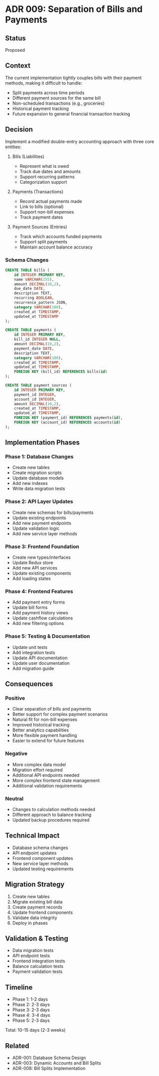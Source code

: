 # ADR 009: Separation of Bills and Payments

## Status
Proposed

## Context
The current implementation tightly couples bills with their payment methods, making it difficult to handle:
- Split payments across time periods
- Different payment sources for the same bill
- Non-scheduled transactions (e.g., groceries)
- Historical payment tracking
- Future expansion to general financial transaction tracking

## Decision
Implement a modified double-entry accounting approach with three core entities:

1. Bills (Liabilities)
   - Represent what is owed
   - Track due dates and amounts
   - Support recurring patterns
   - Categorization support

2. Payments (Transactions)
   - Record actual payments made
   - Link to bills (optional)
   - Support non-bill expenses
   - Track payment dates

3. Payment Sources (Entries)
   - Track which accounts funded payments
   - Support split payments
   - Maintain account balance accuracy

### Schema Changes

```sql
CREATE TABLE bills (
    id INTEGER PRIMARY KEY,
    name VARCHAR(255),
    amount DECIMAL(10,2),
    due_date DATE,
    description TEXT,
    recurring BOOLEAN,
    recurrence_pattern JSON,
    category VARCHAR(100),
    created_at TIMESTAMP,
    updated_at TIMESTAMP
);

CREATE TABLE payments (
    id INTEGER PRIMARY KEY,
    bill_id INTEGER NULL,
    amount DECIMAL(10,2),
    payment_date DATE,
    description TEXT,
    category VARCHAR(100),
    created_at TIMESTAMP,
    updated_at TIMESTAMP,
    FOREIGN KEY (bill_id) REFERENCES bills(id)
);

CREATE TABLE payment_sources (
    id INTEGER PRIMARY KEY,
    payment_id INTEGER,
    account_id INTEGER,
    amount DECIMAL(10,2),
    created_at TIMESTAMP,
    updated_at TIMESTAMP,
    FOREIGN KEY (payment_id) REFERENCES payments(id),
    FOREIGN KEY (account_id) REFERENCES accounts(id)
);
```

## Implementation Phases

### Phase 1: Database Changes
- Create new tables
- Create migration scripts
- Update database models
- Add new indexes
- Write data migration tests

### Phase 2: API Layer Updates
- Create new schemas for bills/payments
- Update existing endpoints
- Add new payment endpoints
- Update validation logic
- Add new service layer methods

### Phase 3: Frontend Foundation
- Create new types/interfaces
- Update Redux store
- Add new API services
- Update existing components
- Add loading states

### Phase 4: Frontend Features
- Add payment entry forms
- Update bill forms
- Add payment history views
- Update cashflow calculations
- Add new filtering options

### Phase 5: Testing & Documentation
- Update unit tests
- Add integration tests
- Update API documentation
- Update user documentation
- Add migration guide

## Consequences

### Positive
- Clear separation of bills and payments
- Better support for complex payment scenarios
- Natural fit for non-bill expenses
- Improved historical tracking
- Better analytics capabilities
- More flexible payment handling
- Easier to extend for future features

### Negative
- More complex data model
- Migration effort required
- Additional API endpoints needed
- More complex frontend state management
- Additional validation requirements

### Neutral
- Changes to calculation methods needed
- Different approach to balance tracking
- Updated backup procedures required

## Technical Impact
- Database schema changes
- API endpoint updates
- Frontend component updates
- New service layer methods
- Updated testing requirements

## Migration Strategy
1. Create new tables
2. Migrate existing bill data
3. Create payment records
4. Update frontend components
5. Validate data integrity
6. Deploy in phases

## Validation & Testing
- Data migration tests
- API endpoint tests
- Frontend integration tests
- Balance calculation tests
- Payment validation tests

## Timeline
- Phase 1: 1-2 days
- Phase 2: 2-3 days
- Phase 3: 2-3 days
- Phase 4: 3-4 days
- Phase 5: 2-3 days

Total: 10-15 days (2-3 weeks)

## Related
- ADR-001: Database Schema Design
- ADR-003: Dynamic Accounts and Bill Splits
- ADR-008: Bill Splits Implementation
